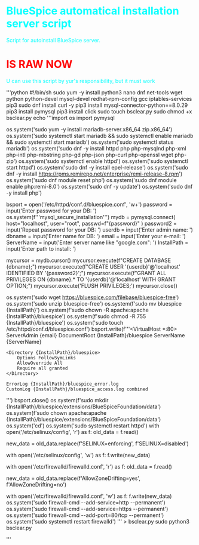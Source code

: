 <h1 style="color:cyan;">BlueSpice automatical installation server script</h1>
<a style="color:cyan">Script for autoinstall BlueSpice server.</a>
<h1 style="color:red;">IS RAW NOW</h1>  

<!DOCTYPE html>
<html>
<head>
</head>
<body>
<p {
  style="color:cyan;"
}>U can use this script by yur's responsibility, but it must work</p>

</body>
</html>
'''python
#!/bin/sh
sudo yum -y install python3 nano dnf net-tools wget python python-devel mysql-devel redhat-rpm-config gcc iptables-services pip3
sudo dnf install curl -y
pip3 install mysql-connector-python==8.0.29
pip3 install pymysql
pip3 install click
sudo touch bsclear.py
sudo chmod +x bsclear.py
echo '''import os
import pymysql

os.system('sudo yum -y install mariadb-server.x86_64 zip.x86_64')
os.system('sudo systemctl start mariadb && sudo systemctl enable mariadb && sudo systemctl start mariadb')
os.system('sudo systemctl status mariadb')
os.system('sudo dnf -y install httpd php php-mysqlnd php-xml php-intl php-mbstring php-gd php-json php-curl php-openssl wget php-zip')
os.system('sudo systemctl enable httpd')
os.system('sudo systemctl start httpd')
os.system('sudo dnf -y install epel-release')
os.system('sudo dnf -y install https://rpms.remirepo.net/enterprise/remi-release-8.rpm')
os.system('sudo dnf module reset php')
os.system('sudo dnf module enable php:remi-8.0')
os.system('sudo dnf -y update')
os.system('sudo dnf -y install php')

bsport = open('/etc/httpd/conf.d/bluespice.conf', 'w+')
password = input('Enter password for your DB: ')
os.system(f'''mysql_secure_installation''')
mydb = pymysql.connect(
  host="localhost",
  user="root",
  passwd=f"{password}"
)
password2 = input('Repeat password for your DB: ')
userdb = input('Enter admin name: ')
dbname = input('Enter name for DB: ')
email = input('Enter your e-mail: ')
ServerName = input('Enter server name like "google.com": ')
InstallPath = input('Enter path to install: ')

mycursor = mydb.cursor()
mycursor.execute(f"CREATE DATABASE {dbname};")
mycursor.execute(f"CREATE USER '{userdb}'@'localhost' IDENTIFIED BY '{password2}';")
mycursor.execute(f"GRANT ALL PRIVILEGES ON {dbname}.* TO '{userdb}'@'localhost' WITH GRANT OPTION;")
mycursor.execute('FLUSH PRIVILEGES;')
mycursor.close()

os.system('sudo wget https://bluespice.com/filebase/bluespice-free')
os.system('sudo unzip bluespice-free')
os.system(f'sudo mv bluespice {InstallPath}')
os.system(f'sudo chown -R apache:apache {InstallPath}/bluespice')
os.system(f'sudo chmod -R 755 {InstallPath}/bluespice')
os.system('sudo touch /etc/httpd/conf.d/bluespice.conf')
bsport.write(f'''<VirtualHost *:80>
    ServerAdmin {email}
    DocumentRoot {InstallPath}/bluespice
    ServerName {ServerName}

    <Directory {InstallPath}/bluespice>
        Options FollowSymLinks
        AllowOverride All
        Require all granted
    </Directory>

    ErrorLog {InstallPath}/bluespice_error.log
    CustomLog {InstallPath}/bluespice_access.log combined
</VirtualHost>
''')
bsport.close()
os.system(f'sudo mkdir {InstallPath}/bluespice/extensions/BlueSpiceFoundation/data')
os.system(f'sudo chown apache:apache {InstallPath}/bluespice/extensions/BlueSpiceFoundation/data')
os.system('cd')
os.system('sudo systemctl restart httpd')
with open('/etc/selinux/config', 'r') as f:
    old_data = f.read()

new_data = old_data.replace(f'SELINUX=enforcing', f'SELINUX=disabled')

with open('/etc/selinux/config', 'w') as f:
    f.write(new_data)

with open('/etc/firewalld/firewalld.conf', 'r') as f:
    old_data = f.read()

new_data = old_data.replace(f'AllowZoneDrifting=yes', f'AllowZoneDrifting=no')

with open('/etc/firewalld/firewalld.conf', 'w') as f:
    f.write(new_data)
os.system('sudo firewall-cmd --add-service=http --permanent')
os.system('sudo firewall-cmd --add-service=https --permanent')
os.system('sudo firewall-cmd --add-port=80/tcp --permanent')
os.system('sudo systemctl restart firewalld')
''' > bsclear.py
sudo python3 bsclear.py

'''